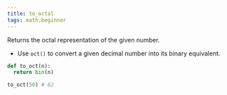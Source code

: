 ```yaml
---
title: to_octal
tags: math,beginner
---
```


Returns the octal representation of the given number.

- Use `oct()` to convert a given decimal number into its binary equivalent.

```py
def to_oct(n):
  return bin(n)
```

```py
to_oct(50) # 62
```
